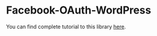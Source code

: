 Facebook-OAuth-WordPress
========================

You can find complete tutorial to this library <a href="http://qnimate.com/wordpress-frontend-facebook-login/">here</a>.
